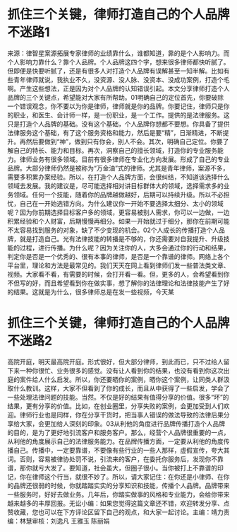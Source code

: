 # 抓住三个关键，律师打造自己的个人品牌不迷路1

来源：律智星案源拓展专家律师的业绩靠什么，谁都知道，靠的是个人影响力。而个人影响力靠什么？靠个人品牌。个人品牌这四个字，想来很多律师都快听腻了。但即便是快要听腻了，还是有很多人对打造个人品牌有误解甚至一知半解。比如有些青年律师就说，我执业不久，没资源、没人脉、没资本、没成功案例，打造个毛啊。产生这些想法，正是因为对个人品牌的认知错误引起。本文分享律师打造个人品牌的三个关键点，希望能对大家有所帮助。01明确自己的定位首先，你要破除一个错误观念，你不要以为你是律师，律师就是你的品牌。你要记住，律师只是你的职业，和医生、会计师一样，是一份职业，是一个工作。提供的是法律服务。这只是打造个人品牌的基础。没有这个基础，个人品牌你想都不要想。你具备了提供法律服务这个基础，有了这个服务资格和能力，然后是要“精”，日渐精进，不断提升。再然后要做到“神”，做到只有你会，别人不会。其次，明确自己定位。你要了解自己的特长、能力和目标。再次，洞察自己的擅长领域，打造你的专业服务能力。律师业务有很多领域。目前有很多律师在专业化方向发展。形成了自己的专业品牌。大部分律师仍然是被称为“万金油”式的律师。尤其是青年律师，案源不多，需要多积累办案经验。所以，在打造个人品牌方面，会很纠结，不知道该选择什么领域去发展。我的建议是，尽可能选择相对讲目标群体大的领域，选择需求多的业务领域。任何一个技能，随着你的品牌越做越好，后期可以持续升级。所以不必担忧，自己在一开始选错方向。为什么建议你一开始不要选择太细分、太小的领域呢？因为你前期选择目标客户多的领域，更容易被别人需求，你可以一边做，一边积累经验和个人财富，后期慢慢再细分。如果一开始就过于细分，那你在前期可能不太容易找到服务的对象，缺了不少变现的机会。02个人成长的传播打造个人品牌，就是打造自己。光有法律技能的转播是不够的，你还需要对自我提升、升级技能的过程，进行传播。为什么呢？因为关注你的人，大多会通过你的行动和结果，判定你是否是一个优秀的、很有本事的律师，是否是一个靠谱的律师。网络上各个平台里，理论和方法是最常见的。我们天天在网上看到律师们发一些普法类文章、视频。大家看不看，有需要的时候，会打开看一看。但，更多的人，会希望看到你不但写的好，而且希望看到你在做实事，想了解你的法律理论和法律技能产生了好的结果。这就是为什么，很多律师总是在发一些视频，今天某

# 抓住三个关键，律师打造自己的个人品牌不迷路2

高院开庭，明天最高院开庭。形式很好，但大部分律师，到此而已，只不过给人留下来一种你很忙、业务很多的感觉。没有让人看到你的结果，也没有看到你这次出庭的案件给人什么启发。所以，你还要晒你的案例，晒你这个案例，让同类人群汲取什么教训。这样，大家不但看到了你的成长，而且从中获得了一些启发，学会了一些处理法律问题的技能。当然。不仅是好的结果有值得分享的价值。很多“坏”的结果，更有分享的价值。比如，在创业圈里，分享失败的案例，会更加受到人们欢迎。律师行业也是同样，你在分享干货时，把当事人错误的做法导致的法律后果分享给大家，会更加给人深刻的印象。03从利他的角度进行品牌传播打造个人品牌的目的，是为了更好地引流客户和服务客户。那么，经营个人品牌很重要的一点，从利他的角度展示自己的法律服务能力。在品牌传播方面，一定要从利他的角度传播自己。传播中，一定要靠谱，不要像有些行业的一些人那样，虚假宣传，夸大其词。否则，容易被律协处罚不说，引流来的客户，在委托你服务后，发现你不靠谱，那你就亏大发了。要知道，社会虽大，但圈子很小。当你被打上不靠谱的印记，你在律师这个行当，就很不妙了。所以，请大家记住：在你还是小律师、在你的品牌还很弱的时候，你就踏踏实实的分享知识和技能，传播个人品牌。品牌带来一些服务时，好好去做业务。几年后，你踏实做事的风格和专业能力，会给你带来越来越多的丰厚回报。无讼小编：如果您觉得这篇文章还不错，欢迎转发分享、点赞收藏，您也可以在下方评论区留下自己的观点，和大家一起讨论。主编：靖力责编：林慧审核：刘逸凡 王雅玉 陈丽娟 

